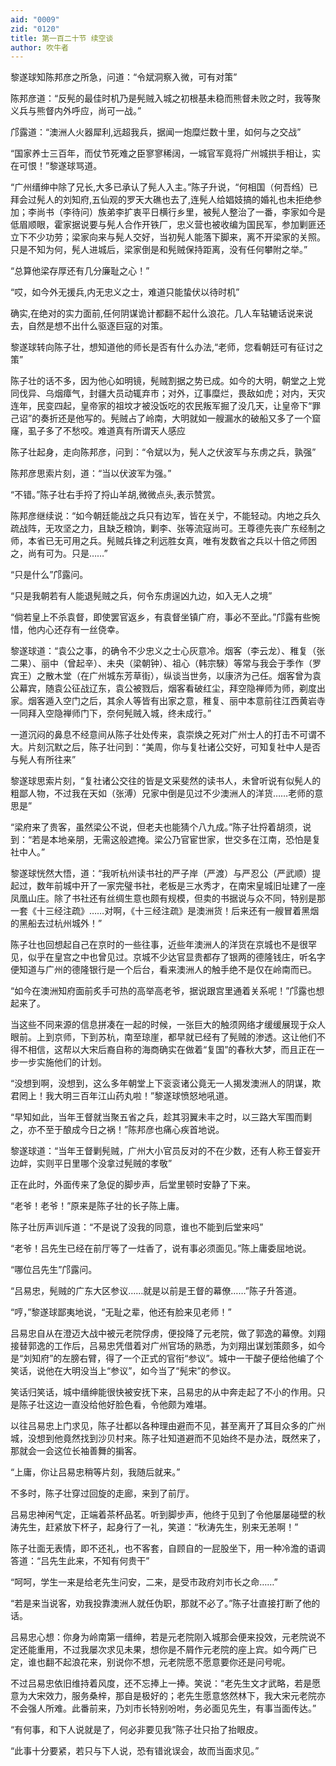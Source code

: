 ```yaml
---
aid: "0009"
zid: "0120"
title: 第一百二十节 续空谈
author: 吹牛者
---
```


黎遂球知陈邦彦之所急，问道：“令斌洞察入微，可有对策”

陈邦彦道：“反髡的最佳时机乃是髡贼入城之初根基未稳而熊督未败之时，我等聚义兵与熊督内外呼应，尚可一战。”

邝露道：“澳洲人火器犀利,远超我兵，据闻一炮糜烂数十里，如何与之交战”

“国家养士三百年，而仗节死难之臣寥寥稀阔，一城官军竟将广州城拱手相让，实在可恨！”黎遂球骂道。

“广州缙绅中除了兄长,大多已承认了髡人入主。”陈子升说，“何相国（何吾绉）已拜会过髡人的刘知府,五仙观的罗天大礁也去了,连髡人给娼妓搞的婚礼也未拒绝参加；李尚书（李待问）族弟李扩衷平日横行乡里，被髡人整治了一番，李家如今是低眉顺眼，霍家据说要与髡人合作开铁厂，忠义营也被收编为国民军，参加剿匪还立下不少功劳；梁家向来与髡人交好，当初髡人能落下脚来，离不开梁家的关照。只是不知为何，髡人进城后，梁家倒是和髡贼保持距离，没有任何攀附之举。”

“总算他梁存厚还有几分廉耻之心！”

“哎，如今外无援兵,内无忠义之士，难道只能蛰伏以待时机”

确实,在绝对的实力面前,任何阴谋诡计都翻不起什么浪花。几人车轱辘话说来说去，自然是想不出什么驱逐巨寇的对策。

黎遂球转向陈子壮，想知道他的师长是否有什么办法,“老师，您看朝廷可有征讨之策”

陈子壮的话不多，因为他心如明镜，髡贼割据之势已成。如今的大明，朝堂之上党同伐异、乌烟瘴气，封疆大员动辄弃市；对外，辽事糜烂，畏敌如虎；对内，天灾连年，民变四起，皇帝家的祖坟才被没饭吃的农民叛军掘了没几天，让皇帝下“罪己诏”的奏折还是他写的。髡贼占了岭南，大明就如一艘漏水的破船又多了一个窟窿，虱子多了不愁咬。难道真有所谓天人感应

陈子壮起身，走向陈邦彦，问到：“令斌以为，髡人之伏波军与东虏之兵，孰强”

陈邦彦思索片刻，道：“当以伏波军为强。”

“不错。”陈子壮右手捋了捋山羊胡,微微点头,表示赞赏。

陈邦彦继续说：“如今朝廷能战之兵只有边军，皆在关宁，不能轻动。内地之兵久疏战阵，无攻坚之力，且缺乏粮饷，剿李、张等流寇尚可。王尊德先丧广东经制之师，本省已无可用之兵。髡贼兵锋之利远胜女真，唯有发数省之兵以十倍之师困之，尚有可为。只是……”



“只是什么”邝露问。

“只是我朝若有人能退髡贼之兵，何令东虏逞凶九边，如入无人之境”

“倘若皇上不杀袁督，即使罢官返乡，有袁督坐镇广府，事必不至此。”邝露有些惋惜，他内心还存有一丝侥幸。

黎遂球道：“袁公之事，的确令不少忠义之士心灰意冷。烟客（李云龙）、稚复（张二果）、丽中（曾起辛）、未央（梁朝钟）、祖心（韩宗騋）等常与我会于季作（罗宾王）之散木堂（在广州城东芳草街），纵谈当世务，以康济为己任。烟客曾为袁公幕宾，随袁公征战辽东，袁公被戮后，烟客看破红尘，拜空隐禅师为师，剃度出家。烟客遁入空门之后，其余人等皆有出家之意，稚复、丽中本意前往江西黄岩寺一同拜入空隐禅师门下，奈何髡贼入城，终未成行。”

一道沉闷的鼻息不经意间从陈子壮处传来，袁崇焕之死对广州士人的打击不可谓不大。片刻沉默之后，陈子壮问到：“美周，你与复社诸公交好，可知复社中人是否与髡人有所往来”

黎遂球思索片刻，“复社诸公交往的皆是文采斐然的读书人，未曾听说有似髡人的粗鄙人物，不过我在天如（张溥）兄家中倒是见过不少澳洲人的洋货……老师的意思是”

“梁府来了贵客，虽然梁公不说，但老夫也能猜个八九成。”陈子壮捋着胡须，说到：“若是本地亲朋，无需这般遮掩。梁公乃官宦世家，世交多在江南，恐怕是复社中人。”

黎遂球恍然大悟，道：“我听杭州读书社的严子岸（严渡）与严忍公（严武顺）提起过，数年前城中开了一家完璧书社，老板是三水秀才，在南宋皇城旧址建了一座凤凰山庄。除了书社还有丝绸生意也颇有规模，但卖的书据说与众不同，特别是那一套《十三经注疏》……对啊，《十三经注疏》是澳洲货！后来还有一艘冒着黑烟的黑船去过杭州城外！”

陈子壮也回想起自己在京时的一些往事，近些年澳洲人的洋货在京城也不是很罕见，似乎在皇宫之中也曾见过。京城不少达官显贵都存了银两的德隆钱庄，听名字便知道与广州的德隆银行是一个后台，看来澳洲人的触手绝不是仅在岭南而已。

“如今在澳洲知府面前炙手可热的高举高老爷，据说跟宫里通着关系呢！”邝露也想起来了。

当这些不同来源的信息拼凑在一起的时候，一张巨大的触须网络才缓缓展现于众人眼前。上到京师，下到苏杭，南至琼崖，都早就已经有了髡贼的渗透。这让他们不得不相信，这帮以大宋后裔自称的海商确实在做着“复国”的春秋大梦，而且正在一步一步实施他们的计划。

“没想到啊，没想到，这么多年朝堂上下衮衮诸公竟无一人揭发澳洲人的阴谋，欺君罔上！我大明三百年江山药丸啦！”黎遂球愤怒地吼道。

“早知如此，当年王督就当聚五省之兵，趁其羽翼未丰之时，以三路大军围而剿之，亦不至于酿成今日之祸！”陈邦彦也痛心疾首地说。

黎遂球道：“当年王督剿髡贼，广州大小官员反对的不在少数，还有人称王督妄开边衅，实则平日里哪个没拿过髡贼的孝敬”

正在此时，外面传来了急促的脚步声，后堂里顿时安静了下来。

“老爷！老爷！”原来是陈子壮的长子陈上庸。

陈子壮厉声训斥道：“不是说了没我的同意，谁也不能到后堂来吗”

“老爷！吕先生已经在前厅等了一炷香了，说有事必须面见。”陈上庸委屈地说。

“哪位吕先生”邝露问。

“吕易忠，髡贼的广东大区参议……就是以前是王督的幕僚……”陈子升答道。

“哼，”黎遂球鄙夷地说，“无耻之辈，他还有脸来见老师！”

吕易忠自从在澄迈大战中被元老院俘虏，便投降了元老院，做了郭逸的幕僚。刘翔接替郭逸的工作后，吕易忠凭借着对广州官场的熟悉，为刘翔出谋划策颇多，如今是“刘知府”的左膀右臂，得了一个正式的官衔“参议”。城中一干酸子便给他编了个笑话，说他在大明没当上“参议”，如今当了“髡宋”的参议。

笑话归笑话，城中缙绅能很快被安抚下来，吕易忠的从中奔走起了不小的作用。只是陈子壮这边一直没给他好脸色看，令他颇为难堪。

以往吕易忠上门求见，陈子壮都以各种理由避而不见，甚至离开了耳目众多的广州城，没想到他竟然找到沙贝村来。陈子壮知道避而不见始终不是办法，既然来了，那就会一会这位长袖善舞的掮客。

“上庸，你让吕易忠稍等片刻，我随后就来。”

不多时，陈子壮穿过回旋的走廊，来到了前厅。

吕易忠神闲气定，正端着茶杯品茗。听到脚步声，他终于见到了令他屡屡碰壁的秋涛先生，赶紧放下杯子，起身行了一礼，笑道：“秋涛先生，别来无恙啊！”

陈子壮面无表情，即不还礼，也不客套，自顾自的一屁股坐下，用一种冷澹的语调答道：“吕先生此来，不知有何贵干”

“呵呵，学生一来是给老先生问安，二来，是受市政府刘市长之命……”

“若是来当说客，劝我投靠澳洲人就任伪职，那就不必了。”陈子壮直接打断了他的话。

吕易忠心想：你身为岭南第一缙绅，若是元老院刚入城那会便来投效，元老院说不定还能重用，不过我屡次求见未果，想你是不屑作元老院的座上宾。如今两广已定，谁也翻不起浪花来，别说你不想，元老院愿不愿意要你还是问号呢。

不过吕易忠依旧维持着风度，还不忘捧上一捧。笑说：“老先生文才武略，若是愿意为大宋效力，服务桑梓，那自是极好的；老先生愿意悠然林下，我大宋元老院亦不会强人所难。此番前来，乃刘市长特别吩咐，务必面见先生，有事当面传达。”

“有何事，和下人说就是了，何必非要见我”陈子壮只抬了抬眼皮。

“此事十分要紧，若只与下人说，恐有错讹误会，故而当面求见。”


